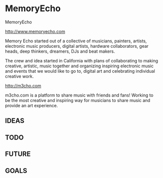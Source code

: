 MemoryEcho
==========

MemoryEcho 

http://www.memoryecho.com

Memory Echo started out of a collective of musicians, painters, artists, electronic music producers, digital artists, hardware collaborators, gear heads, deep thinkers, dreamers, DJs and beat makers.

The crew and idea started in California with plans of collaborating to making creative, artistic, music together and organizing inspiring electronic music and events that we would like to go to, digital art and celebrating individual creative work. 

http://m3cho.com

m3cho.com is a platform to share music with friends and fans! Working to be the most creative and inspiring way for musicians to share music and provide an art experience. 


## IDEAS

## TODO

## FUTURE

## GOALS

